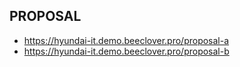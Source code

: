 ## PROPOSAL

- https://hyundai-it.demo.beeclover.pro/proposal-a
- https://hyundai-it.demo.beeclover.pro/proposal-b
